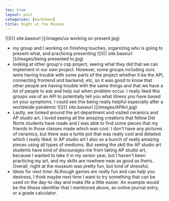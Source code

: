 ```yaml
---
toc: true
layout: post
categories: [markdown]
title: Night at the Museum
---
```

![]({{ site.baseurl }}/images/us working on present.jpg)
- my group and I working on finishing touches, organizing who is going to present what, and practicing presenting
![]({{ site.baseurl }}/images/being presented to.jpg)
- looking at other group's csp project, seeing what they did that we can implement in our own project. However, some groups including ours were having trouble with some parts of the project whether it be the API, connecting frontend and backend, etc, so it was good to know that other people are having trouble with the same things and that we have a lot of people to ask and help out when problem occur. I really liked this groups use of an API to potentially tell you what illness you have based on your symptoms. I could see this being really helpful especially after a worldwide pandemic
![]({{ site.baseurl }}/images/APArt.jpg)
- Lastly, we looked around the art department and visited ceramics and AP studio art. I loved seeing all the amazing creations that fellow Del Norte students have made and I was able to find some pieces that my friends in those classes made which was cool. I don't have any pictures of ceramics, but there was a turtle pot that was really cool and detailed which I really liked. In AP studio art I also so a bunch of really amazing pieces using all types of mediums. But seeing the skill the AP studio art students have kind of discourages me from taking AP studio art, because I wanted to take it in my senior year, but I haven't been practicing my art, and my skills are nowhere near as good as theirs. Overall, night at the museum was pretty fun, but kind of stressful.
- Ideas for next time: ALthough games are really fun and can halp you destress, I think maybe next time I want to try something that can be used on the day-to-day and make life a little easier. An example would be the illness identifier that I mentioned above, an online journal entry, or a grade calculator.